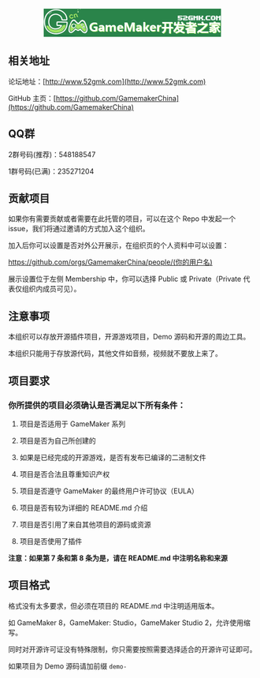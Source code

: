 <p align="center"><img src="https://raw.githubusercontent.com/GamemakerChina/gamemakerchina.github.io/master/logo-green.png" /></p>

## 相关地址

论坛地址：[http://www.52gmk.com](http://www.52gmk.com)

GitHub 主页：[https://github.com/GamemakerChina](https://github.com/GamemakerChina)

## QQ群

2群号码(推荐)：548188547

1群号码(已满)：235271204

## 贡献项目

如果你有需要贡献或者需要在此托管的项目，可以在这个 Repo 中发起一个 issue，我们将通过邀请的方式加入这个组织。

加入后你可以设置是否对外公开展示，在组织页的个人资料中可以设置：

https://github.com/orgs/GamemakerChina/people/(你的用户名)

展示设置位于左侧 Membership 中，你可以选择 Public 或 Private（Private 代表仅组织内成员可见）。

## 注意事项

本组织可以存放开源插件项目，开源游戏项目，Demo 源码和开源的周边工具。

本组织只能用于存放源代码，其他文件如音频，视频就不要放上来了。

## 项目要求

### 你所提供的项目必须确认是否满足以下所有条件：

 1. 项目是否适用于 GameMaker 系列
 
 2. 项目是否为自己所创建的
 
 3. 如果是已经完成的开源游戏，是否有发布已编译的二进制文件
 
 4. 项目是否合法且尊重知识产权
 
 5. 项目是否遵守 GameMaker 的最终用户许可协议（EULA）
 
 6. 项目是否有较为详细的 README.md 介绍
 
 7. 项目是否引用了来自其他项目的源码或资源
 
 8. 项目是否使用了插件
 
**注意：如果第 7 条和第 8 条为是，请在 README.md 中注明名称和来源**

## 项目格式

格式没有太多要求，但必须在项目的 README.md 中注明适用版本。

如 GameMaker 8，GameMaker: Studio，GameMaker Studio 2，允许使用缩写。

同时对开源许可证没有特殊限制，你只需要按照需要选择适合的开源许可证即可。

如果项目为 Demo 源码请加前缀 `demo-`
